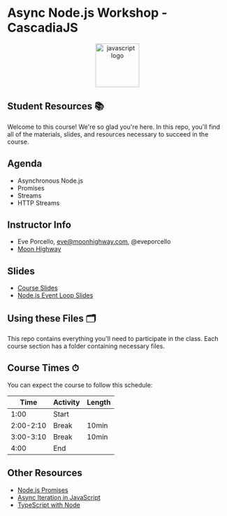 # Async Node.js Workshop - CascadiaJS

<p align="center">
<img src="https://upload.wikimedia.org/wikipedia/commons/thumb/6/6a/JavaScript-logo.png/600px-JavaScript-logo.png" width="100" alt="javascript logo"/>
</p>

## Student Resources 📚

Welcome to this course! We're so glad you're here. In this repo, you'll find all of the materials, slides, and resources necessary to succeed in the course.

## Agenda

- Asynchronous Node.js
- Promises
- Streams
- HTTP Streams

## Instructor Info

- Eve Porcello, eve@moonhighway.com, @eveporcello
- [Moon Highway](https://moonhighway.com)

## Slides

- [Course Slides](https://slides.com/moonhighway/async-node/)
- [Node.js Event Loop Slides](https://docs.google.com/presentation/d/1kV-kdTuHJ0geVoy5hiQwiP8GkU2wy4kQawqUYB3A9OY/edit?usp=sharing)

## Using these Files 🗂

This repo contains everything you'll need to participate in the class. Each course section has a folder containing necessary files.

## Course Times ⏱

You can expect the course to follow this schedule:

| Time      | Activity | Length |
| --------- | -------- | ------ |
| 1:00      | Start    |        |
| 2:00-2:10 | Break    | 10min  |
| 3:00-3:10 | Break    | 10min  |
| 4:00      | End      |

## Other Resources

- [Node.js Promises](https://nodejs.dev/learn/understanding-javascript-promises)
- [Async Iteration in JavaScript](https://alanstorm.com/async-generators-and-async-iteration-in-node-js/)
- [TypeScript with Node](https://nodejs.dev/learn/nodejs-with-typescript)
